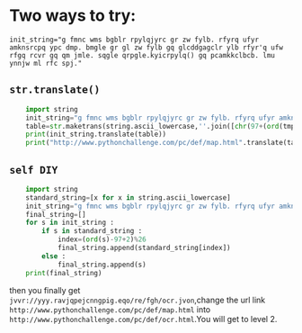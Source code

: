 # Two ways to try:

`init_string="g fmnc wms bgblr rpylqjyrc gr zw fylb. rfyrq ufyr amknsrcpq ypc dmp. bmgle gr gl zw fylb gq glcddgagclr ylb rfyr'q ufw rfgq rcvr gq qm jmle. sqgle qrpgle.kyicrpylq() gq pcamkkclbcb. lmu ynnjw ml rfc spj."`

## `str.translate()`
```python
    import string
    init_string="g fmnc wms bgblr rpylqjyrc gr zw fylb. rfyrq ufyr amknsrcpq ypc dmp. bmgle gr gl zw fylb gq glcddgagclr ylb rfyr'q ufw rfgq rcvr gq qm jmle. sqgle qrpgle.kyicrpylq() gq pcamkkclbcb. lmu ynnjw ml rfc spj."
    table=str.maketrans(string.ascii_lowercase,''.join([chr(97+(ord(tmp)-97+2)%26) for tmp in string.ascii_lowercase]))
    print(init_string.translate(table))
    print("http://www.pythonchallenge.com/pc/def/map.html".translate(table))
```

## `self DIY`
```python
    import string
    standard_string=[x for x in string.ascii_lowercase]
    init_string="g fmnc wms bgblr rpylqjyrc gr zw fylb. rfyrq ufyr amknsrcpq ypc dmp. bmgle gr gl zw fylb gq glcddgagclr ylb rfyr'q ufw rfgq rcvr gq qm jmle. sqgle qrpgle.kyicrpylq() gq pcamkkclbcb. lmu ynnjw ml rfc spj."
    final_string=[]
    for s in init_string :
	    if s in standard_string :
		    index=(ord(s)-97+2)%26
		    final_string.append(standard_string[index])
	    else :
		    final_string.append(s)
    print(final_string)
```

then you finally get `jvvr://yyy.ravjqpejcnngpig.eqo/re/fgh/ocr.jvon`,change the url link `http://www.pythonchallenge.com/pc/def/map.html` into `http://www.pythonchallenge.com/pc/def/ocr.html`.You will get to level 2.

